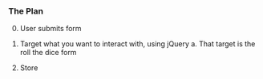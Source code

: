 ### The Plan

0. User submits form

1. Target what you want to interact with, using jQuery
  a. That target is the roll the dice form

2. Store